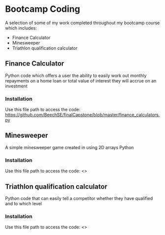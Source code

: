 # Bootcamp Coding
A selection of some of my work completed throughout my bootcamp course which includes:

* Finance Calculator
* Minesweeper
* Triathlon qualification calculator

## Finance Calculator
Python code which offers a user the ability to easily work out monthly repayments on a home loan or total value of interest they will accrue on an investment 

### Installation
Use this file path to access the code: <https://github.com/BeechSE/finalCapstone/blob/master/finance_calculators.py>

## Minesweeper
A simple minesweeper game created in using 2D arrays Python

### Installation
Use this file path to access the code: <>

## Triathlon qualification calculator
Python code that can easily tell a competitor whether they have qualified and to which level

### Installation
Use this file path to access the code: <>

